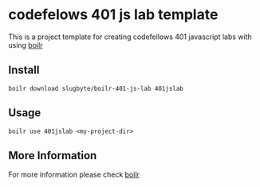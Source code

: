 # codefelows 401 js lab template
This is a project template for creating codefellows 401 javascript labs with  using [boilr](https://github.com/tmrts/boilr)

## Install
`boilr download slugbyte/boilr-401-js-lab 401jslab`

## Usage
`boilr use 401jslab <my-project-dir>`

## More Information
For more information please check [boilr](https://github.com/tmrts/boilr)
